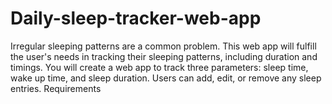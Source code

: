 # Daily-sleep-tracker-web-app
Irregular sleeping patterns are a common problem. This web app will fulfill the user's needs in tracking their sleeping patterns, including duration and timings. You will create a web app to track three parameters: sleep time, wake up time, and sleep duration. Users can add, edit, or remove any sleep entries.  Requirements

